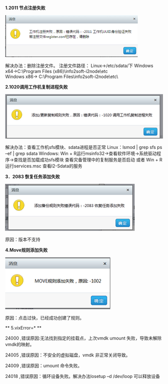 **1.2011 节点注册失败**

![](/assets/v6.040001.png)

解决办法：删除注册文件。
注册文件路径：
Linux->/etc/sdata/下
Windows x64->C:\Program Files (x86)\info2soft-i2node\etc\
Windows x86-> C:\Program Files\info2soft-i2node\etc\

**2.1020调用工作机复制进程失败**

![](/assets/v6.040002.png)

解决办法：查看工作机sfs模块、sdata进程是否正常
Linux：lsmod | grep sfs
ps –ef | grep sdata
Windows: Win + R运行msinfo32->查看软件环境->系统驱动程序->查找是否加载成功sfs模块
查看灾备管理中的复制服务是否启动 或者 Win + R 运行services.msc 查看I2-Sdata的服务

**3．2083 恢复任务添加失败**

![](/assets/v6.040003.png)

原因：版本不支持


**4.Move规则添加失败**

![](/assets/v6.040004.png)

原因：点击过快，已经成功创建了规则。

** 5.vixError=* **

24000
,错误原因:无法找到指定的挂载点，上次vmdk umount 失败，导致未解除vmdk的映射。

24005
,错误原因：不安全的虚拟磁盘，vmdk 非正常关闭导致。

24009
,错误原因：umount 命令失败。

24018
,错误原因：循环设备失败。解决办法losetup –d /dev/loop  可以释放设备 